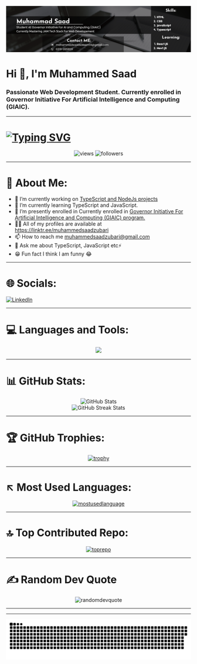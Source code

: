<html>
<body>
        <img src="Black Minimalist Motivation Quote LinkedIn Banner.png" alt="logo">
        <h1>Hi 👋, I'm Muhammed Saad</h1>
        <h3>Passionate Web Development Student. Currently enrolled in Governor Initiative For Artificial Intelligence and Computing (GIAIC).</h3>
        <hr>
        <h1> <a href="https://git.io/typing-svg"><img src="https://readme-typing-svg.demolab.com?font=Algerian&weight=200&size=30&pause=1000&center=true&vCenter=true&random=false&width=1300&height=55&lines=%E2%9C%A8Hey!+I+am+Muhammed+Saad+Zubari%E2%9C%A8;%E2%9C%A8Passionate+Web+Development+Student%E2%9C%A8;%E2%9C%A8Currently+enrolled+in+Governor+Initiative+For+AI+%26+Computing+(GIAIC)+program.%E2%9C%A8" alt="Typing SVG" /></a>
        </h1>
    <div align="center">
        <p> <img src="https://komarev.com/ghpvc/?username=muhammedsaadzubari&label=Profile%20views&color=0e75b6&style=for-the-badge" alt="views" />
         <img alt="followers" src="https://custom-icon-badges.demolab.com/github/followers/muhammedsaadzubari?color=0e75b6&style=for-the-badge&logo=person-add&label=Follow"/></a>
</p>
    </div>
    <hr>
    <div>
        <h1> 💫 About Me:</h1> 
        <ul>
            <li>🔭 I’m currently working on <a href="https://github.com/muhammedsaadzubari/typescript_and_nodejs_projects">TypeScript and NodeJs projects</a></li>
            <li>🌱 I’m currently learning TypeScript and JavaScript.</li>
            <li>🏫 I’m presently enrolled in Currently enrolled in <a href="https://www.governorsindh.com">Governor Initiative For Artificial Intelligence and Computing (GIAIC) program.</a></li>
            <li>👨‍💻 All of my profiles are available at <a href="https://linktr.ee/muhammedsaadzubari">https://linktr.ee/muhammedsaadzubari</a></li>
            <li>📫 How to reach me <a href="mailto:muhammedsaadzubari@gmail.com">muhammedsaadzubari@gmail.com</a></li>
            <li>💬 Ask me about TypeScript, JavaScript etc⚡</li>
            <li>😁 Fun fact I think I am funny 😂</li>
        </ul>
    </div>
    <hr>
    <div>
        <h1> 🌐 Socials:</h1>
        <a href="https://linkedin.com/in/muhammad-saad-54539830a">
            <img src="https://img.shields.io/badge/LinkedIn-%230077B5.svg?style=for-the-badge&logo=linkedin&logoColor=white" alt="LinkedIn" />
        </a>
    </div>
    <hr>
    <div>
        <h1> 💻 Languages and Tools:</h1>
        <p align="center">
            <img src="https://skillicons.dev/icons?i=ts,js,github,vscode,html,css,linkedin&perline=7">
        </p>
    </div>
    <hr>
    <div>
        <h1> 📊 GitHub Stats:</h1>
        <div align="center">
        <img src="https://github-readme-stats.vercel.app/api?username=muhammedsaadzubari&theme=highcontrast&hide_border=false&include_all_commits=false&count_private=false" alt="GitHub Stats"><br/>
        <img src="https://github-readme-streak-stats.herokuapp.com/?user=muhammedsaadzubari&theme=highcontrast&hide_border=false" alt="GitHub Streak Stats">
    </div>
    </div>
    <hr>
    <div>
        <h1> 🏆 GitHub Trophies:</h1>
        <p align="center"> <a href="https://github.com/ryo-ma/github-profile-trophy"><img src="https://github-profile-trophy.vercel.app/?username=muhammedsaadzubari&title=Stars,Followers,Commits,Repositories,MultipleLang,PullRequest,Issues,Reviews,Experience&theme=onedark" alt="trophy" /></a> </p>
    </div>
    <hr>
    <div>
        <h1> ↖️ Most Used Languages:</h1>
        <p align="center"> <a href="https://github.com/Gurupreet"><img src="https://github-readme-stats.vercel.app/api/top-langs/?username=muhammedsaadzubari&theme=blue-green&hide_langs_below=1" alt="mostusedlanguage" /></a> </p>
    </div>
    <hr>
    <div>
        <h1> 🔝 Top Contributed Repo:</h1>
        <p align="center"> <a href="https://github.com/ryo-ma/github-profile-trophy"><img src="https://github-contributor-stats.vercel.app/api?username=muhammedsaadzubari&limit=5&theme=blue-green&combine_all_yearly_contributions=true" alt="toprepo" /></a> </p>
    </div>
    <hr>
    <div>
        <h1> ✍️ Random Dev Quote</h1>
        <p align="center"><img src="https://quotes-github-readme.vercel.app/api?type=horizontal&theme=radical" alt="randomdevquote" /></a> </p>
    </div>
    <hr>
    <hr>
    <div>
        <p align="center">
         <img width="1000" src="github-snake.svg" alt="snake"/>
        </p>
</body>
</html>
